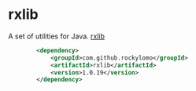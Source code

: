 # rxlib
A set of utilities for Java. [rxlib](https://github.com/RockyLOMO/rxlib)

```xml
        <dependency>
            <groupId>com.github.rockylomo</groupId>
            <artifactId>rxlib</artifactId>
            <version>1.0.19</version>
        </dependency>
```
